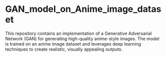 # GAN_model_on_Anime_image_dataset
This repository contains an implementation of a Generative Adversarial Network (GAN) for generating high-quality anime-style images. The model is trained on an anime image dataset and leverages deep learning techniques to create realistic, visually appealing outputs.
